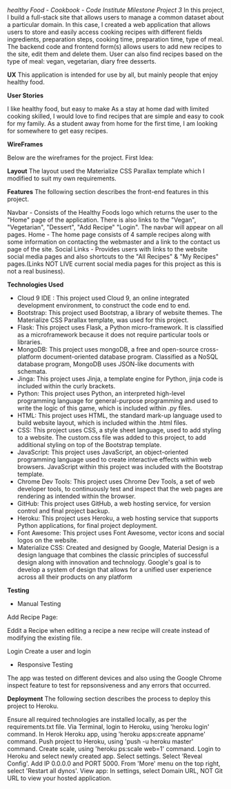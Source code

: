 *healthy Food - Cookbook - Code Institute Milestone Project 3*
In this project, I build a full-stack site that allows users to manage a common dataset about a particular domain.
In this case, I created a web application that allows users to store and easily access cooking recipes with different fields ingredients, preparation steps, cooking time, preparation time, type of meal. 
The backend code and frontend form(s) allows users to add new recipes to the site, edit them and delete them.
User can also find recipes based on the type of meal: vegan, vegetarian, diary free desserts.

**UX**
This application is intended for use by all, but mainly people that enjoy healthy food. 

**User Stories**

I like healthy food, but easy to make
As a stay at home dad with limited cooking skilled, I would love to find recipes that are simple and easy to cook for my family.
As a student away from home for the first time, I am looking for somewhere to get easy recipes.


**WireFrames**

Below are the wireframes for the project.
First Idea:


**Layout**
The layout used the Materialize CSS Parallax template which I modified to suit my own requirements.

**Features**
The following section describes the front-end features in this project.

Navbar - Consists of the Healthy Foods logo which returns the user to the "Home" page of the application. There is also links to the "Vegan", "Vegetarian", "Dessert", "Add Recipe" "Login". The navbar will appear on all pages.
Home - The home page consists of 4 sample recipes along with some information on contacting the webmaster and a link to the contact us page of the site.
Social Links - Provides users with links to the website social media pages and also shortcuts to the "All Recipes" & "My Recipes" pages.(Links NOT LIVE current social media pages for this project as this is not a real business).



**Technologies Used**
- Cloud 9 IDE : This project used Cloud 9, an online integrated development environment, to construct the code end to end.
- Bootstrap: This project used Bootstrap, a library of website themes. The Materialize CSS Parallax template, was used for this project.
- Flask: This project uses Flask, a Python micro-framework. It is classified as a microframework because it does not require particular tools or libraries.
- MongoDB: This project uses mongoDB, a free and open-source cross-platform document-oriented database program. Classified as a NoSQL database program, MongoDB uses JSON-like documents with schemata.
- Jinga: This project uses Jinja, a template engine for Python, jinja code is included within the curly brackets.
- Python: This project uses Python, an interpreted high-level programming language for general-purpose programming and used to write the logic of this game, which is included within .py files.
- HTML: This project uses HTML, the standard mark-up language used to build website layout, which is included within the .html files.
- CSS: This project uses CSS, a style sheet language, used to add styling to a website. The custom.css file was added to this project, to add additional styling on top of the Bootstrap template.
- JavaScript: This project uses JavaScript, an object-oriented programming language used to create interactive effects within web browsers. JavaScript within this project was included with the Bootstrap template.
- Chrome Dev Tools: This project uses Chrome Dev Tools, a set of web developer tools, to continuously test and inspect that the web pages are rendering as intended within the browser.
- GitHub: This project uses GitHub, a web hosting service, for version control and final project backup.
- Heroku: This project uses Heroku, a web hosting service that supports Python applications, for final project deployment.
- Font Awesome: This project uses Font Awesome, vector icons and social logos on the website.
- Materialize CSS: Created and designed by Google, Material Design is a design language that combines the classic principles of successful design along with innovation and technology. Google's goal is to develop a system of design that allows for a unified user experience across all their products on any platform

**Testing**
- Manual Testing

Add Recipe Page:


Eddit a Recipe
when editing a recipe a new recipe will create instead of modifying the existing file.

Login
Create a user and login


- Responsive Testing

The app was tested on different devices and also using the Google Chrome inspect feature to test for repsonsiveness and any errors that occurred. 


**Deployment**
The following section describes the process to deploy this project to Heroku.

Ensure all required technologies are installed locally, as per the requirements.txt file.
Via Terminal, login to Heroku, using 'heroku login' command. 
In Herok Heroku app, using 'heroku apps:create appname' command.
Push project to Heroku, using 'push -u heroku master' command.
Create scale, using 'heroku ps:scale web=1' command.
Login to Heroku and select newly created app.
Select settings. Select ‘Reveal Config'. Add IP 0.0.0.0 and PORT 5000.
From 'More' menu on the top right, select 'Restart all dynos'.
View app: In settings, select Domain URL, NOT Git URL to view your hosted application.

